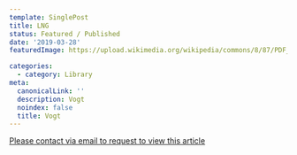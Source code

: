 ```yaml
---
template: SinglePost
title: LNG
status: Featured / Published
date: '2019-03-28'
featuredImage: https://upload.wikimedia.org/wikipedia/commons/8/87/PDF_file_icon.svg

categories:
  - category: Library
meta:
  canonicalLink: ''
  description: Vogt
  noindex: false
  title: Vogt
---
```


[Please contact via email to request to view this article](https://gapvinc.com/contact)



